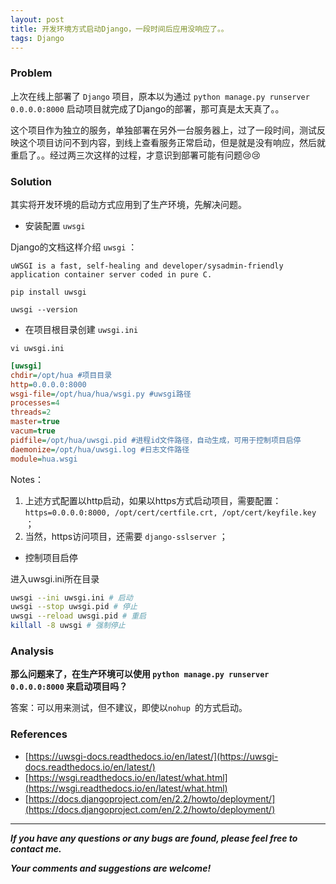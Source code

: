 ```yaml
---
layout: post
title: 开发环境方式启动Django，一段时间后应用没响应了。。
tags: Django
---
```


### Problem

上次在线上部署了 `Django` 项目，原本以为通过 `python manage.py runserver 0.0.0.0:8000` 启动项目就完成了Django的部署，那可真是太天真了。。

这个项目作为独立的服务，单独部署在另外一台服务器上，过了一段时间，测试反映这个项目访问不到内容，到线上查看服务正常启动，但是就是没有响应，然后就重启了。。经过两三次这样的过程，才意识到部署可能有问题😢😢

### Solution

其实将开发环境的启动方式应用到了生产环境，先解决问题。

* 安装配置 `uwsgi` 

Django的文档这样介绍 `uwsgi` ：

    uWSGI is a fast, self-healing and developer/sysadmin-friendly application container server coded in pure C.

`pip install uwsgi` 

`uwsgi --version` 

* 在项目根目录创建 `uwsgi.ini` 

`vi uwsgi.ini` 

``` ini
[uwsgi]
chdir=/opt/hua #项目目录
http=0.0.0.0:8000
wsgi-file=/opt/hua/hua/wsgi.py #uwsgi路径
processes=4
threads=2
master=true
vacum=true
pidfile=/opt/hua/uwsgi.pid #进程id文件路径，自动生成，可用于控制项目启停
daemonize=/opt/hua/uwsgi.log #日志文件路径
module=hua.wsgi
```

Notes：

1. 上述方式配置以http启动，如果以https方式启动项目，需要配置： `https=0.0.0.0:8000, /opt/cert/certfile.crt, /opt/cert/keyfile.key` ；
2. 当然，https访问项目，还需要 `django-sslserver` ；

* 控制项目启停

进入uwsgi.ini所在目录

``` bash
uwsgi --ini uwsgi.ini # 启动
uwsgi --stop uwsgi.pid # 停止
uwsgi --reload uwsgi.pid # 重启
killall -8 uwsgi # 强制停止
```

### Analysis

**那么问题来了，在生产环境可以使用 `python manage.py runserver 0.0.0.0:8000` 来启动项目吗？**

答案：可以用来测试，但不建议，即使以`nohup `的方式启动。

### References

* [https://uwsgi-docs.readthedocs.io/en/latest/](https://uwsgi-docs.readthedocs.io/en/latest/)
* [https://wsgi.readthedocs.io/en/latest/what.html](https://wsgi.readthedocs.io/en/latest/what.html)
* [https://docs.djangoproject.com/en/2.2/howto/deployment/](https://docs.djangoproject.com/en/2.2/howto/deployment/)

---

**_If you have any questions or any bugs are found, please feel free to contact me._**

**_Your comments and suggestions are welcome!_**

